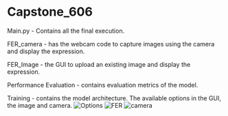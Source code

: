 # Capstone_606

Main.py - Contains all the final execution.

FER_camera - has the webcam code to capture images using the camera and display the expression.

FER_Image - the GUI to upload an existing image and display the expression.

Performance Evaluation - contains evaluation metrics of the model.

Training - contains the model architecture.
The available options in the GUI, the image and camera.
![Options](https://user-images.githubusercontent.com/61035158/117683893-7f079400-b182-11eb-8190-5a8bf10ea6f8.JPG)
![FER](https://user-images.githubusercontent.com/61035158/117683795-69926a00-b182-11eb-9eb5-baf6ecff6dd6.JPG)
![camera](https://user-images.githubusercontent.com/61035158/117683938-89c22900-b182-11eb-81b7-fb432e043fdb.JPG)




